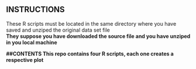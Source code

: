 ## INSTRUCTIONS

These R scripts must be located in the same directory where you have saved and unziped the original data set file 
<br><b>They suppose you have downloaded the source file and you have unziped in you local machine

##CONTENTS
This repo contains four R scripts, each one creates a respective plot 


